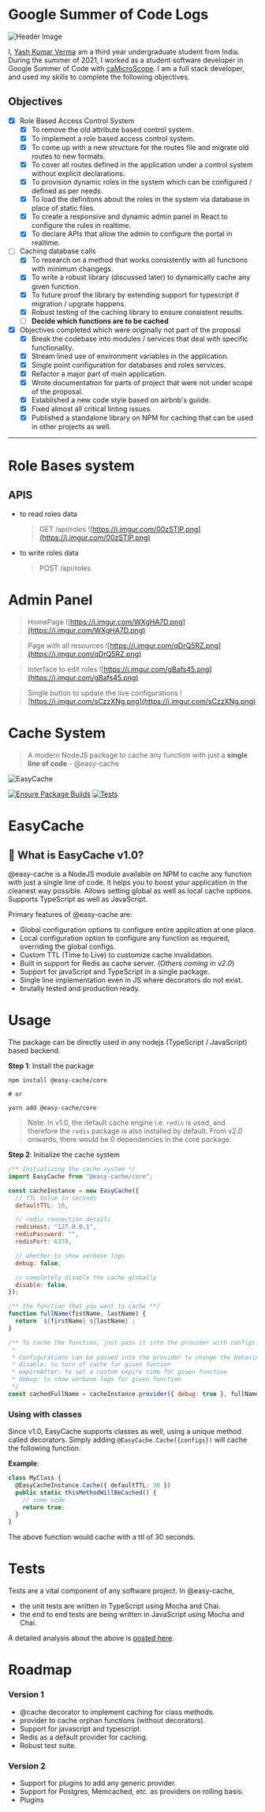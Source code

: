 # Google Summer of Code Logs

![Header Image](./assets/images/header.jpg)

I, [Yash Kumar Verma](https://www.linkedin.com/in/yash-kumar-verma/) am a third year undergraduate student from India. During the summer of 2021, I worked as a student software developer in Google Summer of Code with [caMicroScope](https://github.com/camicroscope). I am a full stack developer, and used my skills to complete the following objectives.

## Objectives

- [x] Role Based Access Control System
  - [x] To remove the old attribute based control system.
  - [x] To implement a role based access control system.
  - [x] To come up with a new structure for the routes file and migrate old routes to new formats.
  - [x] To cover all routes defined in the application under a control system without explicit declarations.
  - [x] To provision dynamic roles in the system which can be configured / defined as per needs.
  - [x] To load the definitons about the roles in the system via database in place of static files.
  - [x] To create a responsive and dynamic admin panel in React to configure the rules in realtime.
  - [x] To declare APIs that allow the admin to configure the portal in realtime.
- [ ] Caching database calls
  - [x] To research on a method that works consistently with all functions with minimum changegs.
  - [x] To write a robust library (discussed later) to dynamically cache any given function.
  - [x] To future proof the library by extending support for typescript if migration / upgrate happens.
  - [x] Robust testing of the caching library to ensure consistent results.
  - [ ] **Decide which functions are to be cached**
- [x] Objectives completed which were originally not part of the proposal
  - [x] Break the codebase into modules / services that deal with specific functionality.
  - [x] Stream lined use of environment variables in the application.
  - [x] Single point configuration for databases and roles services.
  - [x] Refactor a major part of main application.
  - [x] Wrote documentation for parts of project that were not under scope of the proposal.
  - [x] Established a new code style based on airbnb's guiide.
  - [x] Fixed almost all critical linting issues.
  - [x] Published a standalone library on NPM for caching that can be used in other projects as well.

---

# Role Bases system

## APIS

- to read roles data
  > GET /api/roles
  > ![https://i.imgur.com/00zSTlP.png](https://i.imgur.com/00zSTlP.png)
- to write roles data
  > POST /api/roles

# Admin Panel

> HomePage
> ![https://i.imgur.com/WXgHA7D.png](https://i.imgur.com/WXgHA7D.png)

> Page with all resources
> ![https://i.imgur.com/qDrQ5RZ.png](https://i.imgur.com/qDrQ5RZ.png)

> Interface to edit roles
> ![https://i.imgur.com/gBafs45.png](https://i.imgur.com/gBafs45.png)

> Single button to update the live configurations
> ![https://i.imgur.com/sCzzXNg.png](https://i.imgur.com/sCzzXNg.png)

# Cache System

> A modern NodeJS package to cache any function with just a **single line of code** - @easy-cache

![EasyCache](https://github.com/YashKumarVerma/easy-cache/blob/master/assets/banner.png?raw=true)

[![Ensure Package Builds](https://github.com/YashKumarVerma/easy-cache/actions/workflows/build.yml/badge.svg)](https://github.com/YashKumarVerma/easy-cache/actions/workflows/build.yml)
[![Tests](https://github.com/YashKumarVerma/easy-cache/actions/workflows/test.yml/badge.svg)](https://github.com/YashKumarVerma/easy-cache/actions/workflows/test.yml)

# EasyCache

## 🤔 What is EasyCache v1.0?

@easy-cache is a NodeJS module available on NPM to cache any function with just a single line of code. It helps you to boost your application in the cleanest way possible. Allows setting global as well as local cache options. Supports TypeScript as well as JavaScript.

Primary features of @easy-cache are:

- Global configuration options to configure entire application at one place.
- Local configuration option to configure any function as required, overriding the global configs.
- Custom TTL (Time to Live) to customize cache invalidation.
- Built in support for Redis as cache server. (_Others coming in v2.0_)
- Support for javaScript and TypeScript in a single package.
- Single line implementation even in JS where decorators do not exist.
- brutally tested and production ready.

# Usage

The package can be directly used in any nodejs (TypeScript / JavaScript) based backend.

**Step 1**: Install the package

```
npm install @easy-cache/core

# or

yarn add @easy-cache/core
```

> Note: In v1.0, the default cache engine i.e. `redis` is used, and therefore the `redis` package is also installed by default. From v2.0 onwards, there would be 0 dependencies in the core package.

**Step 2**: Initialize the cache system

```javascript
/** Initializing the cache system */
import EasyCache from "@easy-cache/core";

const cacheInstance = new EasyCache({
  // TTL Value in seconds
  defaultTTL: 10,

  // redis connection details
  redisHost: "127.0.0.1",
  redisPassword: "",
  redisPort: 6379,

  // whether to show verbose logs
  debug: false,

  // completely disable the cache globally
  disable: false,
});

/** the function that you want to cache **/
function fullName(fistName, lastName) {
  return `${firstName} ${lastName}`;
}

/** To cache the function, just pass it into the provider with configs..
 *
 * Configurations can be passed into the provider to change the behavior.
 * disable: to turn of cache for given funtion
 * expireAfter: to set a custom expire time for given function
 * debug: to show verbose logs for given function
 */
const cachedFullName = cacheInstance.provider({ debug: true }, fullName);
```

### Using with classes

Since v1.0, EasyCache supports classes as well, using a unique method called decorators.
Simply adding `@EasyCache.Cache({configs})` will cache the following function.

**Example**:

```ts
class MyClass {
  @EasyCacheInstance.Cache({ defaultTTL: 30 })
  public static thisMethodWillBeCached() {
    // some code
    return true;
  }
}
```

The above function would cache with a ttl of 30 seconds.

# Tests

Tests are a vital component of any software project. In @easy-cache,

- the unit tests are written in TypeScript using Mocha and Chai.
- the end to end tests are being written in JavaScript using Mocha and Chai.

A detailed analysis about the above is [posted here](https://medium.com/@yk.verma2000/tdd-design-choices-src-or-dist-7261c7c81cb0).

# Roadmap

### Version 1

- @cache decorator to implement caching for class methods.
- provider to cache orphan functions (without decorators).
- Support for javascript and typescript.
- Redis as a default provider for caching.
- Robust test suite.

### Version 2

- Support for plugins to add any generic provider.
- Support for Postgres, Memcached, etc. as providers on rolling basis.
- Plugins
